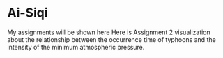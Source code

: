 # Ai-Siqi
My assignments will be shown here
Here is Assignment 2 visualization about the relationship between the occurrence time of typhoons and the intensity of the minimum atmospheric pressure.
